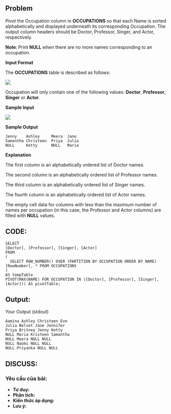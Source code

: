 ## Problem

Pivot the Occupation column in **OCCUPATIONS** so that each Name is sorted alphabetically and displayed underneath its corresponding Occupation. The output column headers should be Doctor, Professor, Singer, and Actor, respectively.

**Note**: Print **NULL** when there are no more names corresponding to an occupation.

**Input Format**

The **OCCUPATIONS** table is described as follows:

![](https://s3.amazonaws.com/hr-challenge-images/12889/1443816414-2a465532e7-1.png)

Occupation will only contain one of the following values: **Doctor**, **Professor**, **Singer** or **Actor**.

**Sample Input**

![](https://s3.amazonaws.com/hr-challenge-images/12890/1443817648-1b2b8add45-2.png)

**Sample Output**

    Jenny    Ashley     Meera  Jane
    Samantha Christeen  Priya  Julia
    NULL     Ketty      NULL   Maria
    
**Explanation**

The first column is an alphabetically ordered list of Doctor names. 

The second column is an alphabetically ordered list of Professor names. 

The third column is an alphabetically ordered list of Singer names. 

The fourth column is an alphabetically ordered list of Actor names. 

The empty cell data for columns with less than the maximum number of names per occupation (in this case, the Professor and Actor columns) are filled with **NULL** values.
    
## CODE:

    SELECT
    [Doctor], [Professor], [Singer], [Actor]
    FROM
    (
      SELECT ROW_NUMBER() OVER (PARTITION BY OCCUPATION ORDER BY NAME) [RowNumber], * FROM OCCUPATIONS
    ) 
    AS tempTable
    PIVOT(MAX(NAME) FOR OCCUPATION IN ([Doctor], [Professor], [Singer], [Actor])) AS pivotTable;
    
## Output:
Your Output (stdout)

    Aamina Ashley Christeen Eve 
    Julia Belvet Jane Jennifer 
    Priya Britney Jenny Ketty 
    NULL Maria Kristeen Samantha 
    NULL Meera NULL NULL 
    NULL Naomi NULL NULL 
    NULL Priyanka NULL NULL 

## DISCUSS:
### Yêu cầu của bài: 
- **Tư duy:** 
- **Phân tích:**
- **Kiến thức áp dụng:**
- **Lưu ý:**

